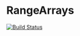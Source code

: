 # RangeArrays

[![Build Status](https://travis-ci.org/mbauman/RangeArrays.jl.svg?branch=master)](https://travis-ci.org/mbauman/RangeArrays.jl)
